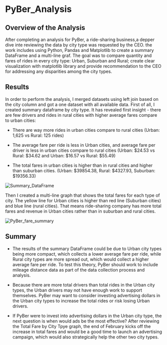 # PyBer_Analysis


## Overview of the Analysis

After completing an analysis for PyBer, a ride-sharing business,a depper dive inte reviewing the data by city type was requested by the CEO. the work includes using Python, Pandas and Matplotlib to create a summary DataFrame and a multi-line graf.
The goal was to compare quantity and fares of rides in every city type: Urban, Suburban and Rural; create clear visualization with matplotlib library and provide recommendation to the CEO for addressing any disparities among the city types.



## Results

In order to perform the analysis, I merged datasets using left join based on the city column and got a one dataset with all available data. First of all, I created summary dataframe by city type. It has revealed first insight - there are few drivers and rides in rural cities with higher average fares compare to urban cities:

* There are way more rides in urban cities compare to rural cities (Urban: 1,625 vs Rural: 125 rides)

* The average fare per ride is less in Urban cities, and average fare per driver is less in urban cities compare to   rural cities (Urban: $24.53 vs Rural: $34.62 and Urban: $16.57 vs Rural: $55.49)

* The total fares in urban cities is higher than in rural cities and higher than suburban cities. (Urban: $39854.38,  Rural: $4327.93, Suburban: $19356.33)

![Summary_DataFrame](Summary_DataFrame)

Then I created a multi-line graph that shows the total fares for each type of city. The yellow line for Urban cities is higher than red line (Suburban cities) and blue line (rural cities). That means ride-sharing company has more total fares and revenue in Urban cities rather than in suburban and rural cities.

![PyBer_fare_summary](PyBer_fare_summary)


## Summary

* The results of the summary DataFrame could be due to Urban city types being more compact, which collects a lower average fare per ride, while Rural city types are more spread out, which would collect a higher average fare per ride. To test this theory, PyBer should work to include mileage distance data as part of the data collection process and analysis.

* Because there are more total drivers than total rides in the Urban city types, the Urban drivers may not have enough work to support themselves. PyBer may want to consider investing advertising dollars in the Urban city types to increase the total rides or risk losing Urban drivers.

* If PyBer were to invest into advertising dollars in the Urban city type, the next question is when would ads be the most effective? After reviewing the Total Fare by City Tpye graph, the end of February kicks off the increase in total fares and would be a good time to launch an advertising campaign, which would also strategically help the other two city types.
